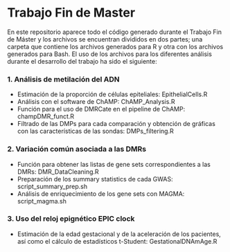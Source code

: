 # Trabajo Fin de Master

En este repositorio aparece todo el código generado durante el Trabajo Fin de Máster y los archivos se encuentran divididos en dos partes; una carpeta que contiene los archivos generados para R y otra con los archivos generados para Bash. El uso de los archivos para los diferentes análisis durante el desarrollo del trabajo ha sido el siguiente:



### 1. Análisis de metilación del ADN
- Estimación de la proporción de células epiteliales: EpithelialCells.R
- Análisis con el software de ChAMP: ChAMP_Analysis.R
- Función para el uso de DMRCate en el pipeline de ChAMP: champDMR_funct.R
- Filtrado de las DMPs para cada comparación y obtención de gráficas con las características de las sondas: DMPs_filtering.R


### 2. Variación común asociada a las DMRs
- Función para obtener las listas de gene sets correspondientes a las DMRs: DMR_DataCleaning.R
- Preparación de los summary statistics de cada GWAS: script_summary_prep.sh
- Análisis de enriquecimiento de los gene sets con MAGMA: script_magma.sh 


### 3. Uso del reloj epignético EPIC clock
- Estimación de la edad gestacional y de la aceleración de los pacientes, así como el cálculo de estadísticos t-Student: GestationalDNAmAge.R
